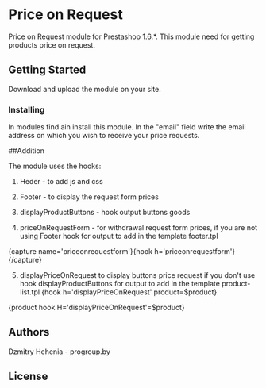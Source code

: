 # Price on Request

Price on Request module for Prestashop 1.6.*.
This module need for getting products price on request.

## Getting Started
Download and upload the module on your site.
### Installing
In modules find ain install this module.
In the "email" field write the email address on which you wish to receive your price requests.

##Addition

The module uses the hooks:
1. Heder - to add js and css
2. Footer - to display the request form prices
3. displayProductButtons - hook output buttons goods

4. priceOnRequestForm - for withdrawal request form prices, if you are not using Footer hook
for output to add in the template footer.tpl

{capture name='priceonrequestform'}{hook h='priceonrequestform'}{/capture}

5. displayPriceOnRequest to display buttons price request if you don't use hook displayProductButtons
for output to add in the template product-list.tpl
{hook h='displayPriceOnRequest' product=$product}

{product hook H='displayPriceOnRequest'=$product}

## Authors
Dzmitry Hehenia - progroup.by

## License
